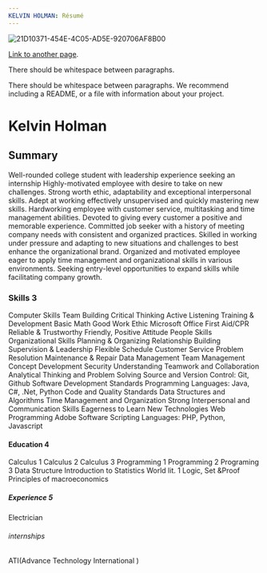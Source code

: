 ```yaml
---
KELVIN HOLMAN: Résumé 
---
```

![21D10371-454E-4C05-AD5E-920706AF8B00](https://github.com/Kelvokel/Kelvokel.github.io/assets/133821835/cc299f52-192b-4f65-ab91-d8766ab71660)



[Link to another page](./another-page.html).

There should be whitespace between paragraphs.

There should be whitespace between paragraphs. We recommend including a README, or a file with information about your project.

# Kelvin Holman




## Summary

Well-rounded college student with leadership experience seeking an internship Highly-motivated employee with desire to take on new challenges. Strong worth ethic, adaptability and exceptional interpersonal skills. Adept at working effectively unsupervised and quickly mastering new skills. Hardworking employee with customer service, multitasking and time management abilities. Devoted to giving every customer a positive and memorable experience. Committed job seeker with a history of meeting company needs with consistent and organized practices. Skilled in working under pressure and adapting to new situations and challenges to best enhance the organizational brand. Organized and motivated employee eager to apply time management and organizational skills in various environments. Seeking entry-level opportunities to expand skills while facilitating company growth.

### Skills 3

Computer Skills
Team Building
Critical Thinking
Active Listening
Training & Development
Basic Math
Good Work Ethic
Microsoft Office
First Aid/CPR
Reliable & Trustworthy
Friendly, Positive Attitude
People Skills
Organizational Skills
Planning & Organizing
Relationship Building
Supervision & Leadership
Flexible Schedule
Customer Service
Problem Resolution
Maintenance & Repair
Data Management
Team Management
Concept Development
Security Understanding
Teamwork and Collaboration
Analytical Thinking and Problem Solving
Source and Version Control: Git, Github
Software Development Standards
Programming Languages: Java, C#, .Net, Python
Code and Quality Standards
Data Structures and Algorithms
Time Management and Organization
Strong Interpersonal and Communication Skills
Eagerness to Learn New Technologies
Web Programming
Adobe Software
Scripting Languages: PHP, Python, Javascript

#### Education  4

Calculus 1
Calculus 2
Calculus 3
Programming 1
Programming 2
Programing 3
Data Structure
Introduction to Statistics
World lit. 1
Logic, Set &Proof
Principles of macroeconomics

##### Experience  5

Electrician 

###### internships
 ATI(Advance Technology International )

